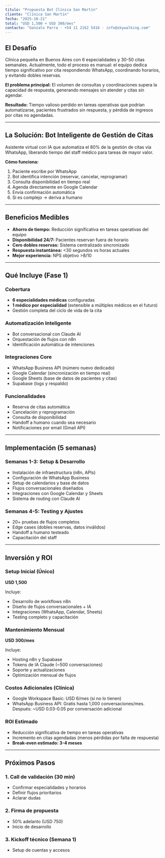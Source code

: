 ```yaml
---
titulo: "Propuesta Bot Clínica San Martín"
cliente: "Clínica San Martín"
fecha: "2025-10-21"
total: "USD 1,500 + USD 300/mes"
contacto: "Gonzalo Parra · +54 11 2162 5416 · info@skywalking.com"
---
```

## El Desafío

Clínica pequeña en Buenos Aires con 6 especialidades y 30-50 citas semanales. Actualmente, todo el proceso es manual: el equipo dedica tiempo significativo por cita respondiendo WhatsApp, coordinando horarios, y evitando dobles reservas.

**El problema principal:** El volumen de consultas y coordinaciones supera la capacidad de respuesta, generando mensajes sin atender y citas sin agendar.

**Resultado:** Tiempo valioso perdido en tareas operativas que podrían automatizarse, pacientes frustrados sin respuesta, y pérdida de ingresos por citas no agendadas.

---

## La Solución: Bot Inteligente de Gestión de Citas

Asistente virtual con IA que automatiza el 80% de la gestión de citas vía WhatsApp, liberando tiempo del staff médico para tareas de mayor valor.

**Cómo funciona:**

1. Paciente escribe por WhatsApp
2. Bot identifica intención (reservar, cancelar, reprogramar)
3. Consulta disponibilidad en tiempo real
4. Agenda directamente en Google Calendar
5. Envía confirmación automática
6. Si es complejo → deriva a humano

---

## Beneficios Medibles

- **Ahorro de tiempo:** Reducción significativa en tareas operativas del equipo
- **Disponibilidad 24/7:** Pacientes reservan fuera de horario
- **Cero dobles reservas:** Sistema centralizado sincronizado
- **Respuesta instantánea:** <30 segundos vs horas actuales
- **Mejor experiencia:** NPS objetivo >8/10

---

## Qué Incluye (Fase 1)

### Cobertura

- **6 especialidades médicas** configuradas
- **1 médico por especialidad** (extensible a múltiples médicos en el futuro)
- Gestión completa del ciclo de vida de la cita

### Automatización Inteligente

- Bot conversacional con Claude AI
- Orquestación de flujos con n8n
- Identificación automática de intenciones

### Integraciones Core

- WhatsApp Business API (número nuevo dedicado)
- Google Calendar (sincronización en tiempo real)
- Google Sheets (base de datos de pacientes y citas)
- Supabase (logs y respaldo)

### Funcionalidades

- Reserva de citas automática
- Cancelación y reprogramación
- Consulta de disponibilidad
- Handoff a humano cuando sea necesario
- Notificaciones por email (Gmail API)

---

## Implementación (5 semanas)

### Semanas 1-3: Setup & Desarrollo

- Instalación de infraestructura (n8n, APIs)
- Configuración de WhatsApp Business
- Setup de calendarios y base de datos
- Flujos conversacionales diseñados
- Integraciones con Google Calendar y Sheets
- Sistema de routing con Claude AI

### Semanas 4-5: Testing y Ajustes

- 20+ pruebas de flujos completos
- Edge cases (dobles reservas, datos inválidos)
- Handoff a humano testeado
- Capacitación del staff

---

## Inversión y ROI

### Setup Inicial (Único)

**USD 1,500**

Incluye:

- Desarrollo de workflows n8n
- Diseño de flujos conversacionales + IA
- Integraciones (WhatsApp, Calendar, Sheets)
- Testing completo y capacitación

### Mantenimiento Mensual

**USD 300/mes**

Incluye:

- Hosting n8n y Supabase
- Tokens de IA Claude (~500 conversaciones)
- Soporte y actualizaciones
- Optimización mensual de flujos

### Costos Adicionales (Clínica)

- Google Workspace Basic: USD 6/mes (si no lo tienen)
- WhatsApp Business API: Gratis hasta 1,000 conversaciones/mes. Después: ~USD 0.03-0.05 por conversación adicional

### ROI Estimado

- Reducción significativa de tiempo en tareas operativas
- Incremento en citas agendadas (menos pérdidas por falta de respuesta)
- **Break-even estimado: 3-4 meses**
---
## Próximos Pasos
### 1. Call de validación (30 min)
- Confirmar especialidades y horarios
- Definir flujos prioritarios
- Aclarar dudas
### 2. Firma de propuesta
- 50% adelanto (USD 750)
- Inicio de desarrollo
### 3. Kickoff técnico (Semana 1)
- Setup de cuentas y accesos